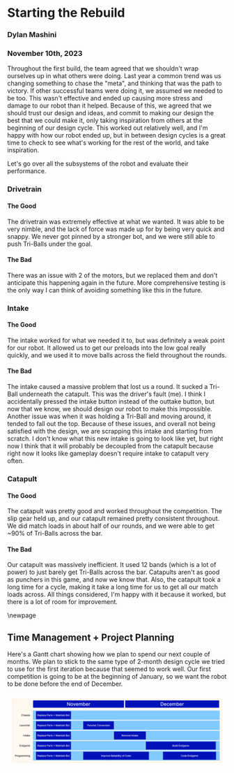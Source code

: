 # Starting the Rebuild
### Dylan Mashini
### November 10th, 2023

Throughout the first build, the team agreed that we shouldn't wrap ourselves up in what others were doing. Last year a common trend was us changing something to chase the "meta", and thinking that was the path to victory. If other successful teams were doing it, we assumed we needed to be too. This wasn't effective and ended up causing more stress and damage to our robot than it helped. Because of this, we agreed that we should trust our design and ideas, and commit to making our design the best that we could make it, only taking inspiration from others at the beginning of our design cycle. This worked out relatively well, and I'm happy with how our robot ended up, but in between design cycles is a great time to check to see what's working for the rest of the world, and take inspiration. 

Let's go over all the subsystems of the robot and evaluate their performance. 

### Drivetrain

#### The Good
The drivetrain was extremely effective at what we wanted. It was able to be very nimble, and the lack of force was made up for by being very quick and snappy. We never got pinned by a stronger bot, and we were still able to push Tri-Balls under the goal. 

#### The Bad
There was an issue with 2 of the motors, but we replaced them and don't anticipate this happening again in the future. More comprehensive testing is the only way I can think of avoiding something like this in the future. 

### Intake

#### The Good
The intake worked for what we needed it to, but was definitely a weak point for our robot. It allowed us to get our preloads into the low goal really quickly, and we used it to move balls across the field throughout the rounds. 

#### The Bad
The intake caused a massive problem that lost us a round. It sucked a Tri-Ball underneath the catapult. This was the driver's fault (me). I think I accidentally pressed the intake button instead of the outtake button, but now that we know, we should design our robot to make this impossible. Another issue was when it was holding a Tri-Ball and moving around, it tended to fall out the top. Because of these issues, and overall not being satisfied with the design, we are scrapping this intake and starting from scratch. I don't know what this new intake is going to look like yet, but right now I think that it will probably be decoupled from the catapult because right now it looks like gameplay doesn't require intake to catapult very often. 

### Catapult

#### The Good
The catapult was pretty good and worked throughout the competition. The slip gear held up, and our catapult remained pretty consistent throughout. We did match loads in about half of our rounds, and we were able to get ~90% of Tri-Balls across the bar. 

#### The Bad
Our catapult was massively inefficient. It used 12 bands (which is a lot of power) to just barely get Tri-Balls across the bar. Catapults aren't as good as punchers in this game, and now we know that. Also, the catapult took a long time for a cycle, making it take a long time for us to get all our match loads across. All things considered, I'm happy with it because it worked, but there is a lot of room for improvement.  

\newpage
## Time Management + Project Planning
Here's a Gantt chart showing how we plan to spend our next couple of months. We plan to stick to the same type of 2-month design cycle we tried to use for the first iteration because that seemed to work well. Our first competition is going to be at the beginning of January, so we want the robot to be done before the end of December. 

![](images/Gantt2.jpeg)